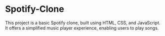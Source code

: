 # Spotify-Clone
This project is a basic Spotify clone, built using HTML, CSS, and JavaScript. It offers a simplified music player experience, enabling users to play songs.
